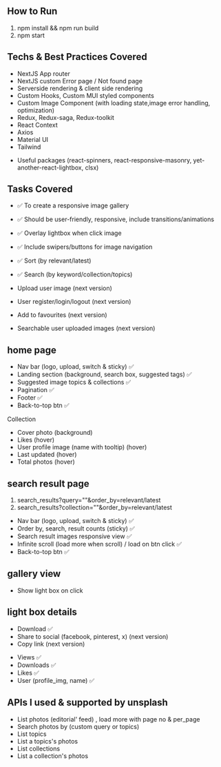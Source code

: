 ## How to Run

1. npm install && npm run build
2. npm start

## Techs & Best Practices Covered

* NextJS App router
* NextJS custom Error page / Not found page
* Serverside rendering & client side rendering
* Custom Hooks, Custom MUI styled components
* Custom Image Component (with loading state,image error handling, optimization)
* Redux, Redux-saga, Redux-toolkit
* React Context
* Axios
* Material UI
* Tailwind

- Useful packages (react-spinners, react-responsive-masonry, yet-another-react-lightbox, clsx)

## Tasks Covered 

- ✅ To create a responsive image gallery
- ✅ Should be user-friendly, responsive, include transitions/animations
- ✅ Overlay lightbox when click image
- ✅ Include swipers/buttons for image navigation 
- ✅ Sort (by relevant/latest)
- ✅ Search (by keyword/collection/topics)

- Upload user image (next version)
- User register/login/logout (next version)
- Add to favourites (next version)
- Searchable user uploaded images (next version)

## home page
- Nav bar (logo, upload, switch & sticky) ✅
- Landing section (background, search box, suggested tags) ✅
- Suggested image topics & collections ✅
- Pagination ✅
- Footer ✅
- Back-to-top btn ✅

Collection
- Cover photo (background)
- Likes (hover)
- User profile image (name with tooltip) (hover)
- Last updated (hover)
- Total photos (hover)

## search result page

1. search_results?query=""&order_by=relevant/latest
2. search_results?collection=""&order_by=relevant/latest

- Nav bar (logo, upload, switch & sticky) ✅
- Order by, search, result counts (sticky) ✅
- Search result images responsive view ✅
- Infinite scroll (load more when scroll) / load on btn click ✅
- Back-to-top btn ✅

## gallery view
- Show light box on click

## light box details

<!-- functions -->
- Download ✅
- Share to social (facebook, pinterest, x) (next version)
- Copy link (next version)

<!-- details -->
- Views ✅
- Downloads ✅
- Likes ✅
- User (profile_img, name) ✅

## APIs I used & supported by unsplash
- List photos (editorial' feed) , load more with page no & per_page
- Search photos by (custom query or topics)
- List topics
- List a topics's photos
- List collections
- List a collection's photos